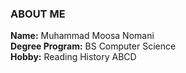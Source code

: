 ### ABOUT ME
**Name:** Muhammad Moosa Nomani\
**Degree Program:** BS Computer Science\
**Hobby:** Reading History
ABCD
